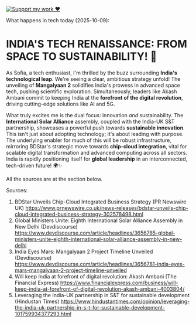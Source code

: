 [![Support my work ❤️](https://img.shields.io/badge/Support%20my%20work%20❤️-orange?style=for-the-badge&logo=patreon&logoColor=white)](https://www.patreon.com/c/evertonics)

What happens in tech today (2025-10-09):

# INDIA'S TECH RENAISSANCE: FROM SPACE TO SUSTAINABILITY! 🚀

As Sofia, a tech enthusiast, I'm thrilled by the buzz surrounding **India's technological leap**. We're seeing a clear, ambitious strategy unfold! The unveiling of **Mangalyaan 2** solidifies India's prowess in advanced space tech, pushing scientific exploration. Simultaneously, leaders like Akash Ambani commit to keeping India at the **forefront of the digital revolution**, driving cutting-edge solutions like AI and 5G.

What truly excites me is the dual focus: innovation *and* sustainability. The **International Solar Alliance** assembly, coupled with the India-UK S&T partnership, showcases a powerful push towards **sustainable innovation**. This isn't just about adopting technology; it's about leading with purpose. The underlying enabler for much of this will be robust infrastructure, mirroring BDStar's strategic move towards **chip-cloud integration**, vital for scalable digital transformation and advanced computing across all sectors. India is rapidly positioning itself for **global leadership** in an interconnected, tech-driven future! 🌍✨

All the sources are at the section below.

Sources:
1. BDStar Unveils Chip-Cloud Integrated Business Strategy (PR Newswire UK)
   https://www.prnewswire.co.uk/news-releases/bdstar-unveils-chip-cloud-integrated-business-strategy-302578498.html
2. Global Ministers Unite: Eighth International Solar Alliance Assembly in New Delhi (Devdiscourse)
   https://www.devdiscourse.com/article/headlines/3656785-global-ministers-unite-eighth-international-solar-alliance-assembly-in-new-delhi
3. India Eyes Mars: Mangalyaan 2 Project Timeline Unveiled (Devdiscourse)
   https://www.devdiscourse.com/article/headlines/3656781-india-eyes-mars-mangalyaan-2-project-timeline-unveiled
4. Will keep India at forefront of digital revolution: Akash Ambani (The Financial Express)
   https://www.financialexpress.com/business/will-keep-india-at-forefront-of-digital-revolution-akash-ambani-4003804/
5. Leveraging the India-UK partnership in S&T for sustainable development (Hindustan Times)
   https://www.hindustantimes.com/opinion/leveraging-the-india-uk-partnership-in-s-t-for-sustainable-development-101759934377293.html